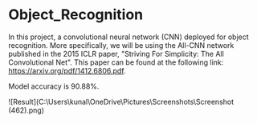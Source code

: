 
# Object_Recognition

In this project, a convolutional neural network (CNN) deployed for object recognition. More specifically, we will be using the All-CNN network published in the 2015 ICLR paper, "Striving For Simplicity: The All Convolutional Net". This paper can be found at the following link: https://arxiv.org/pdf/1412.6806.pdf.

Model accuracy is 90.88%.

 ![Result](C:\Users\kunal\OneDrive\Pictures\Screenshots\Screenshot (462).png)
